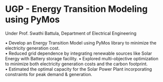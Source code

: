 # UGP - Energy Transition Modeling using PyMos
Under Prof. Swathi Battula, Department of Electrical Engineering  

• Develop an Energy Transition Model  using PyMos library to minimize the electricity generation cost.  
• Reduced grid dependence by integrating renewable sources like Solar Energy with Battery storage facility.
• Explored multi-objective optimization to minimize both electricity generation costs and the carbon footprint.  
• Estimated the optimal capacity for the Solar Power Plant incorporating constraints for peak demand & generation.  
